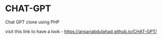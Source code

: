 # CHAT-GPT
Chat GPT clone using PHP

visit this link to have a look - https://ansariabdulahad.github.io/CHAT-GPT/

